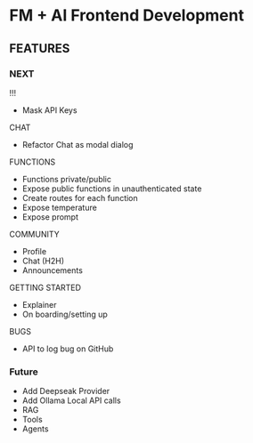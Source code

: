 # FM + AI Frontend Development

## FEATURES 
### NEXT
!!!
- Mask API Keys

CHAT
- Refactor Chat as modal dialog

FUNCTIONS
- Functions private/public
- Expose public functions in unauthenticated state
- Create routes for each function
- Expose temperature
- Expose prompt

COMMUNITY
- Profile
- Chat (H2H)
- Announcements

GETTING STARTED
- Explainer 
- On boarding/setting up

BUGS
- API to log bug on GitHub

### Future
- Add Deepseak Provider
- Add Ollama Local API calls
- RAG 
- Tools
- Agents